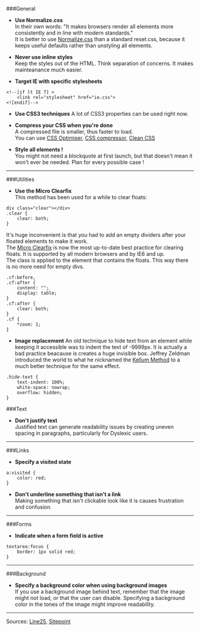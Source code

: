 ###General  

- **Use Normalize.css**  
In their own words: "It makes browsers render all elements more consistently and in line with modern standards."  
It is better to use [Normalize.css](http://necolas.github.io/normalize.css/)   than a standard reset.css, because it keeps useful defaults rather than unstyling all elements.  

- **Never use inline styles**  
Keep the styles out of the HTML. Think separation of concerns. It makes mainteanance much easier.  

- **Target IE with specific stylesheets**  

```
<!--[if lt IE 7] >
	<link rel="stylesheet" href="ie.css">
<![endif]-->
```  

- **Use CSS3 techniques**
A lot of CSS3 properties can be used right now. 


- **Compress your CSS when you're done**  
A compressed file is smaller, thus faster to load.  
You can use [CSS Optimiser](http://www.cssoptimiser.com/), [CSS compressor](http://www.cssdrive.com/index.php/main/csscompressor/), [Clean CSS](http://www.cleancss.com/)  

- **Style all elements !**  
You might not need a blockquote at first launch, but that doesn't mean it won't ever be needed. Plan for every possible case !  
***

###Utilities  

- **Use the Micro Clearfix**  
This method has been used for a while to clear floats:  

```
div class="clear"></div>
.clear {
	clear: both;
}
```  

It's huge inconvenient is that you had to add an empty dividers after your floated elements to make it work.  
The [Micro Clearfix](http://nicolasgallagher.com/micro-clearfix-hack/) is now the most up-to-date best practice for clearing floats. It is supported by all modern browsers and by IE6 and up.  
The class is applied to the element that contains the floats. This way there is no more need for empty divs.  

```
.cf:before,
.cf:after {
    content: "";
    display: table;
}
.cf:after {
    clear: both;
}
.cf {
    *zoom: 1;
}
```

- **Image replacement**
An old technique to hide text from an element while keeping it accessible was to indent the text of -9999px. It is actually a bad practice beacause is creates a huge invisible box. Jeffrey Zeldman introduced the world to what he nicknamed the [Kellum Method](http://www.zeldman.com/2012/03/01/replacing-the-9999px-hack-new-image-replacement/) to a much better technique for the same effect.  

```
.hide-text {
    text-indent: 100%;
    white-space: nowrap;
    overflow: hidden;
}
```

###Text

- **Don't justify text**  
Justified text can generate readability issues by creating uneven spacing in paragraphs, particularly for Dyslexic users.

***

###Links

- **Specify a visited state**  

```
a:visited {
    color: red;
}
```

- **Don't underline something that isn't a link**  
Making something that isn't clickable look like it is causes frustration and confusion.  

***

###Forms 

- **Indicate when a form field is active**  

```
textarea:focus {  
    border: 1px solid red;
}
```

***

###Background

- **Specify a background color when using background images**  
If you use a background image behind text, remember that the image might not load, or that the user can disable. Specifying a background color in the tones of the image might improve readability.  

*** 
Sources: [Line25](http://line25.com/articles/10-usability-crimes-you-really-shouldnt-commit), [Sitepoint](http://www.sitepoint.com/css-architectures-new-best-practices/)